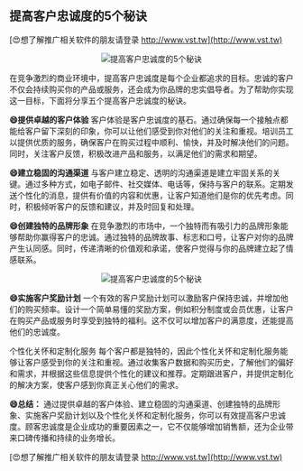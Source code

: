 ## **提高客户忠诚度的5个秘诀**

[😍想了解推广相关软件的朋友请登录 http://www.vst.tw](http://www.vst.tw)

 <center><img src="https://vst.tw/MP4/tuiguang/png/1.png" alt="提高客户忠诚度的5个秘诀"></center>

在竞争激烈的商业环境中，提高客户忠诚度是每个企业都追求的目标。忠诚的客户不仅会持续购买你的产品或服务，还会成为你品牌的忠实倡导者。为了帮助你实现这一目标，下面将分享五个提高客户忠诚度的秘诀。

**😄提供卓越的客户体验**
客户体验是客户忠诚度的基石。通过确保每一个接触点都能给客户留下深刻的印象，你可以让他们感受到你对他们的关注和重视。培训员工以提供优质的服务，确保客户在购买过程中顺利、愉快，并及时解决他们的问题。同时，关注客户反馈，积极改进产品和服务，以满足他们的需求和期望。

**😄建立稳固的沟通渠道**
与客户建立稳定、透明的沟通渠道是建立牢固关系的关键。通过多种方式，如电子邮件、社交媒体、电话等，保持与客户的联系。定期发送个性化的消息，提供有价值的内容和优惠，让客户知道他们是你的优先考虑。同时，积极倾听客户的反馈和建议，并及时回复和处理。

**😄创建独特的品牌形象**
在竞争激烈的市场中，一个独特而有吸引力的品牌形象能够帮助你赢得客户的忠诚。通过独特的品牌故事、标志和口号，让客户对你的品牌产生认同感。同时，传递清晰的价值观和承诺，使客户觉得与你的品牌建立起了情感联系。

 <center><img src="https://vst.tw/MP4/tuiguang/png/6.png" alt="提高客户忠诚度的5个秘诀"></center>

**😄实施客户奖励计划**
一个有效的客户奖励计划可以激励客户保持忠诚，并增加他们的购买频率。设计一个简单易懂的奖励方案，例如积分制度或会员优惠，让客户在购买产品或服务时享受到独特的福利。这不仅可以增加客户的满意度，还能提高他们的忠诚度。

个性化关怀和定制化服务
每个客户都是独特的，因此个性化关怀和定制化服务能够让客户感受到你的关注和重视。通过收集客户数据和购买历史，了解他们的偏好和需求，并根据这些信息提供个性化的建议和推荐。定期跟进客户，并提供定制化的解决方案，使客户感到你真正关心他们的需求。

**😄总结：**
通过提供卓越的客户体验、建立稳固的沟通渠道、创建独特的品牌形象、实施客户奖励计划以及个性化关怀和定制化服务，你可以有效提高客户忠诚度。顾客忠诚度是企业成功的重要因素之一，它不仅能够增加销售额，还为企业带来口碑传播和持续的业务增长。

[😍想了解推广相关软件的朋友请登录 http://www.vst.tw](http://www.vst.tw)



